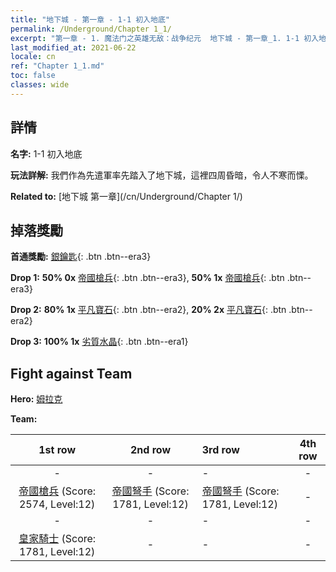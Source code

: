 ```yaml
---
title: "地下城 - 第一章 - 1-1 初入地底"
permalink: /Underground/Chapter 1_1/
excerpt: "第一章 - 1. 魔法门之英雄无敌：战争纪元  地下城 - 第一章_1. 1-1 初入地底"
last_modified_at: 2021-06-22
locale: cn
ref: "Chapter 1_1.md"
toc: false
classes: wide
---
```


## 詳情

 **名字:** 1-1 初入地底

 **玩法詳解:**       我們作為先遣軍率先踏入了地下城，這裡四周昏暗，令人不寒而慄。

 **Related to:** [地下城 第一章](/cn/Underground/Chapter 1/)

## 掉落獎勵

 **首通獎勵:** [銀鑰匙](/cn/Items/con_693/){: .btn .btn--era3}

 **Drop 1:** **50% 0x** [帝國槍兵](/cn/Items/unt_190/){: .btn .btn--era3}, **50% 1x** [帝國槍兵](/cn/Items/unt_190/){: .btn .btn--era3}

 **Drop 2:** **80% 1x** [平凡寶石](/cn/Items/mat_10/){: .btn .btn--era2}, **20% 2x** [平凡寶石](/cn/Items/mat_10/){: .btn .btn--era2}

 **Drop 3:** **100% 1x** [劣質水晶](/cn/Items/mat_5/){: .btn .btn--era1}


## Fight against Team
 **Hero:** [姆拉克](/cn/heroes/Mullich/)

 **Team:**


  | 1st row | 2nd row | 3rd row | 4th row |
  |:----:|:----:|:----|:----:|
  | - | - | - | - |
  | [帝國槍兵](/cn/units/Pikeman/) (Score: 2574, Level:12)  | [帝國弩手](/cn/units/Marksman/) (Score: 1781, Level:12)  | [帝國弩手](/cn/units/Marksman/) (Score: 1781, Level:12)  | - |
  | - | - | - | - |
  | [皇家騎士](/cn/units/Cavalier/) (Score: 1781, Level:12)  | - | - | - |


